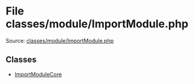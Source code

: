 File classes/module/ImportModule.php
=========

Source: [classes/module/ImportModule.php](https://github.com/PrestaShop/PrestaShop/blob/1.6.0.2/classes/module/ImportModule.php)


Classes
-------

* [ImportModuleCore](class.ImportModuleCore.md)

